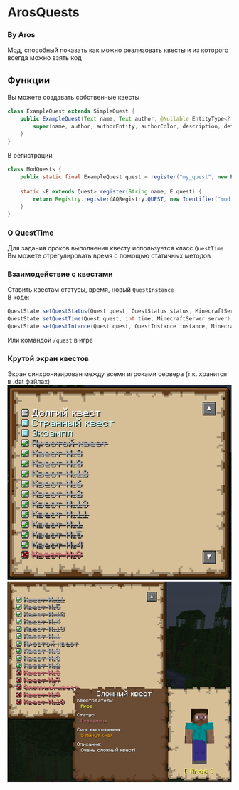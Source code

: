 # ArosQuests
### By Aros
Мод, способный показать как можно реализовать квесты и из которого всегда можно взять код

## Функции
Вы можете создавать собственные квесты
```java
class ExampleQuest extends SimpleQuest {
    public ExampleQuest(Text name, Text author, @Nullable EntityType<? extends LivingEntity> authorEntity, Integer authorColor, Text description, QuestTime defaultTime) {
        super(name, author, authorEntity, authorColor, description, defaultTime);
    }
}
```
В регистрации
```java
class ModQuests {
    public static final ExampleQuest quest = register("my_quest", new ExampleQuest(...));
    
    static <E extends Quest> register(String name, E quest) {
        return Registry.register(AQRegistry.QUEST, new Identifier("modid", name), quest);
    }
}
```
### О QuestTime
Для задания сроков выполнения квесту используется класс `QuestTime`\
Вы можете отрегулировать время с помощью статичных методов

### Взаимодействие с квестами
Ставить квестам статусы, время, новый `QuestInstance`\
В коде:
```java
QuestState.setQuestStatus(Quest quest, QuestStatus status, MinecraftServer server);
QuestState.setQuestTime(Quest quest, int time, MinecraftServer server);
QuestState.setQuestIntance(Quest quest, QuestInstance instance, MinecraftServer server);
```
Или командой `/quest` в игре

### Крутой экран квестов
Экран синхронизирован между всемя игроками сервера (т.к. хранится в .dat файлах)
![](img.png)
![](img2.png)
